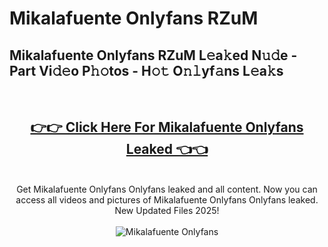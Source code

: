 # Mikalafuente Onlyfans RZuM

<h2>Mikalafuente Onlyfans RZuM  L𝚎a𝚔ed N𝚞𝚍e - Part Vi𝚍𝚎o P𝚑𝚘tos - H𝚘𝚝 O𝚗𝚕yf𝚊ns L𝚎a𝚔s</h2>
<br>
<div align="center">
<h2><a href="https://213.232.235.80/live/video.php?q=mikalafuente-onlyfans" rel="nofollow">👉👉 Click Here For Mikalafuente Onlyfans Leaked 👈👈</a></h2>

<br>
Get Mikalafuente Onlyfans Onlyfans leaked and all content. Now you can access all videos and pictures of Mikalafuente Onlyfans Onlyfans leaked. New Updated Files 2025!
<br>
<br>
<a href="https://213.232.235.80/live/video.php?q=mikalafuente-onlyfans" rel="nofollow" data-target="animated-image.originalLink"><img src="https://i.imgur.com/dJHk4Zq.gif" alt="Mikalafuente Onlyfans" style="max-width: 100%; display: inline-block;" data-target="animated-image.originalImage"></a>
</div>
<br>